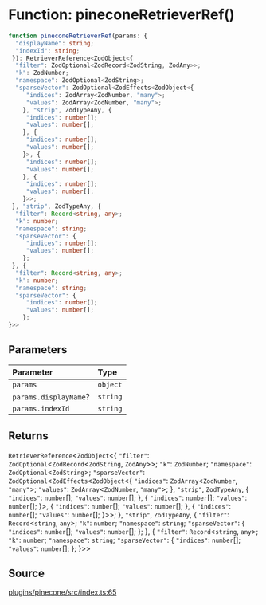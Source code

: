 # Function: pineconeRetrieverRef()

```ts
function pineconeRetrieverRef(params: {
  "displayName": string;
  "indexId": string;
 }): RetrieverReference<ZodObject<{
  "filter": ZodOptional<ZodRecord<ZodString, ZodAny>>;
  "k": ZodNumber;
  "namespace": ZodOptional<ZodString>;
  "sparseVector": ZodOptional<ZodEffects<ZodObject<{
     "indices": ZodArray<ZodNumber, "many">;
     "values": ZodArray<ZodNumber, "many">;
    }, "strip", ZodTypeAny, {
     "indices": number[];
     "values": number[];
    }, {
     "indices": number[];
     "values": number[];
    }>, {
     "indices": number[];
     "values": number[];
    }, {
     "indices": number[];
     "values": number[];
    }>>;
 }, "strip", ZodTypeAny, {
  "filter": Record<string, any>;
  "k": number;
  "namespace": string;
  "sparseVector": {
     "indices": number[];
     "values": number[];
    };
 }, {
  "filter": Record<string, any>;
  "k": number;
  "namespace": string;
  "sparseVector": {
     "indices": number[];
     "values": number[];
    };
}>>
```

## Parameters

| Parameter | Type |
| :------ | :------ |
| `params` | `object` |
| `params.displayName`? | `string` |
| `params.indexId` | `string` |

## Returns

`RetrieverReference`\<`ZodObject`\<\{
  `"filter"`: `ZodOptional`\<`ZodRecord`\<`ZodString`, `ZodAny`\>\>;
  `"k"`: `ZodNumber`;
  `"namespace"`: `ZodOptional`\<`ZodString`\>;
  `"sparseVector"`: `ZodOptional`\<`ZodEffects`\<`ZodObject`\<\{
     `"indices"`: `ZodArray`\<`ZodNumber`, `"many"`\>;
     `"values"`: `ZodArray`\<`ZodNumber`, `"many"`\>;
    \}, `"strip"`, `ZodTypeAny`, \{
     `"indices"`: `number`[];
     `"values"`: `number`[];
    \}, \{
     `"indices"`: `number`[];
     `"values"`: `number`[];
    \}\>, \{
     `"indices"`: `number`[];
     `"values"`: `number`[];
    \}, \{
     `"indices"`: `number`[];
     `"values"`: `number`[];
    \}\>\>;
 \}, `"strip"`, `ZodTypeAny`, \{
  `"filter"`: `Record`\<`string`, `any`\>;
  `"k"`: `number`;
  `"namespace"`: `string`;
  `"sparseVector"`: \{
     `"indices"`: `number`[];
     `"values"`: `number`[];
    \};
 \}, \{
  `"filter"`: `Record`\<`string`, `any`\>;
  `"k"`: `number`;
  `"namespace"`: `string`;
  `"sparseVector"`: \{
     `"indices"`: `number`[];
     `"values"`: `number`[];
    \};
 \}\>\>

## Source

[plugins/pinecone/src/index.ts:65](https://github.com/firebase/genkit/blob/9cb10ef63dd6659f1a31ffd2367b7efa8acc10e5/js/plugins/pinecone/src/index.ts#L65)
